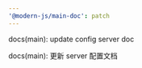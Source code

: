 ```yaml
---
'@modern-js/main-doc': patch
---
```


docs(main): update config server doc

docs(main): 更新 server 配置文档
